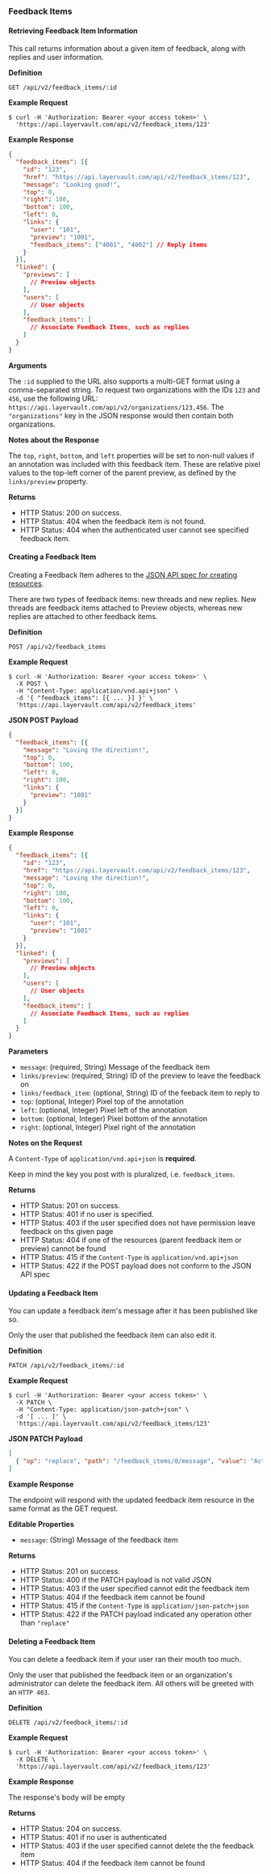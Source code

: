 ### Feedback Items

#### Retrieving Feedback Item Information

This call returns information about a given item of feedback, along with
replies and user information.

**Definition**

    GET /api/v2/feedback_items/:id

**Example Request**

    $ curl -H 'Authorization: Bearer <your access token>' \
      'https://api.layervault.com/api/v2/feedback_items/123'

**Example Response**

```json
{
  "feedback_items": [{
    "id": "123",
    "href": "https://api.layervault.com/api/v2/feedback_items/123",
    "message": "Looking good!",
    "top": 0,
    "right": 100,
    "bottom": 100,
    "left": 0,
    "links": {
      "user": "101",
      "preview": "1001",
      "feedback_items": ["4001", "4002"] // Reply items
    }
  }],
  "linked": {
    "previews": [
      // Preview objects
    ],
    "users": [
      // User objects
    ],
    "feedback_items": [
      // Associate Feedback Items, such as replies
    ]
  }
}
```

**Arguments**

The `:id` supplied to the URL also supports a multi-GET format using a comma-separated string.
To request two organizations with the IDs `123` and `456`, use the following URL:
`https://api.layervault.com/api/v2/organizations/123,456`. The `"organizations"` key in
the JSON response would then contain both organizations.

**Notes about the Response**

The `top`, `right`, `bottom`, and `left` properties will be set to non-null
values if an annotation was included with this feedback item. These are relative
pixel values to the top-left corner of the parent preview, as defined by the
`links/preview` property.

**Returns**

- HTTP Status: 200 on success.
- HTTP Status: 404 when the feedback item is not found.
- HTTP Status: 404 when the authenticated user cannot see specified feedback item.

#### Creating a Feedback Item

Creating a Feedback Item adheres to the [JSON API spec for creating resources](http://jsonapi.org/format/#updating-creating-a-document).

There are two types of feedback items: new threads and new replies. New threads
are feedback items attached to Preview objects, whereas new replies are attached to
other feedback items.

**Definition**

    POST /api/v2/feedback_items

**Example Request**

    $ curl -H 'Authorization: Bearer <your access token>' \
      -X POST \
      -H "Content-Type: application/vnd.api+json" \
      -d '{ "feedback_items": [{ ... }] }' \
      'https://api.layervault.com/api/v2/feedback_items'

**JSON POST Payload**

```json
{
  "feedback_items": [{
    "message": "Loving the direction!",
    "top": 0,
    "bottom": 100,
    "left": 0,
    "right": 100,
    "links": {
      "preview": "1001"
    }
  }]
}
```

**Example Response**

```json
{
  "feedback_items": [{
    "id": "123",
    "href": "https://api.layervault.com/api/v2/feedback_items/123",
    "message": "Loving the direction!",
    "top": 0,
    "right": 100,
    "bottom": 100,
    "left": 0,
    "links": {
      "user": "101",
      "preview": "1001"
    }
  }],
  "linked": {
    "previews": [
      // Preview objects
    ],
    "users": [
      // User objects
    ],
    "feedback_items": [
      // Associate Feedback Items, such as replies
    ]
  }
}
```

**Parameters**

- `message`: (required, String) Message of the feedback item
- `links/preview`: (required, String) ID of the preview to leave the feedback on
- `links/feedback_item`: (optional, String) ID of the feeback item to reply to
- `top`: (optional, Integer) Pixel top of the annotation
- `left`: (optional, Integer) Pixel left of the annotation
- `bottom`: (optional, Integer) Pixel bottom of the annotation
- `right`: (optional, Integer) Pixel right of the annotation

**Notes on the Request**

A `Content-Type` of `application/vnd.api+json` is **required**.

Keep in mind the key you post with is pluralized, i.e. `feedback_items`.

**Returns**

- HTTP Status: 201 on success.
- HTTP Status: 401 if no user is specified.
- HTTP Status: 403 if the user specified does not have permission leave feedback on ths given page
- HTTP Status: 404 if one of the resources (parent feedback item or preview) cannot be found
- HTTP Status: 415 if the `Content-Type` is `application/vnd.api+json`
- HTTP Status: 422 if the POST payload does not conform to the JSON API spec

#### Updating a Feedback Item

You can update a feedback item's message after it has been published like so.

Only the user that published the feedback item can also edit it.

**Definition**

    PATCH /api/v2/feedback_items/:id

**Example Request**

    $ curl -H 'Authorization: Bearer <your access token>' \
      -X PATCH \
      -H "Content-Type: application/json-patch+json" \
      -d '[ ... ]' \
      'https://api.layervault.com/api/v2/feedback_items/123'

**JSON PATCH Payload**

```json
[
  { "op": "replace", "path": "/feedback_items/0/message", "value": "Actually, I changed my mind. I don't like this." }
]
```

**Example Response**

The endpoint will respond with the updated feedback item resource in the same format as the GET request.

**Editable Properties**

- `message`: (String) Message of the feedback item

**Returns**

- HTTP Status: 201 on success.
- HTTP Status: 400 if the PATCH payload is not valid JSON
- HTTP Status: 403 if the user specified cannot edit the feedback item
- HTTP Status: 404 if the feedback item cannot be found
- HTTP Status: 415 if the `Content-Type` is `application/json-patch+json`
- HTTP Status: 422 if the PATCH payload indicated any operation other than `"replace"`

#### Deleting a Feedback Item

You can delete a feedback item if your user ran their mouth too much.

Only the user that published the feedback item or an organization's administrator can
delete the feedback item. All others will be greeted with an `HTTP 403`.

**Definition**

    DELETE /api/v2/feedback_items/:id

**Example Request**

    $ curl -H 'Authorization: Bearer <your access token>' \
      -X DELETE \
      'https://api.layervault.com/api/v2/feedback_items/123'

**Example Response**

The response's body will be empty

**Returns**

- HTTP Status: 204 on success.
- HTTP Status: 401 if no user is authenticated
- HTTP Status: 403 if the user specified cannot delete the the feedback item
- HTTP Status: 404 if the feedback item cannot be found

